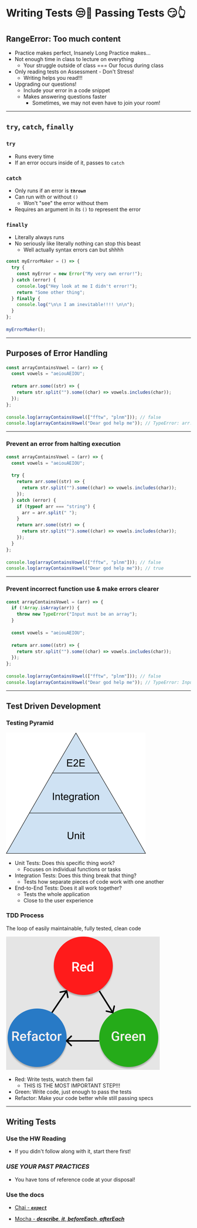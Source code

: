 # Writing Tests 😒🫸 Passing Tests 😏👆

## RangeError: Too much content

- Practice makes perfect, Insanely Long Practice makes...
- Not enough time in class to lecture on everything
  - Your struggle outside of class === Our focus during class
- Only reading tests on Assessment - Don't Stress!
  - Writing helps you read!!!
- Upgrading our questions!
  - Include your error in a code snippet
  - Makes answering questions faster
    - Sometimes, we may not even have to join your room!

---

## `try`, `catch`, `finally`

### `try`

- Runs every time
- If an error occurs inside of it, passes to `catch`

### `catch`

- Only runs if an error is **_`thrown`_**
- Can run with or without `()`
  - Won't "see" the error without them
- Requires an argument in its `()` to represent the error

### `finally`

- Literally always runs
- No seriously like literally nothing can stop this beast
  - Well actually syntax errors can but shhhh

```js
const myErrorMaker = () => {
  try {
    const myError = new Error("My very own error!");
  } catch (error) {
    console.log("Hey look at me I didn't error!");
    return "Some other thing";
  } finally {
    console.log("\n\n I am inevitable!!!! \n\n");
  }
};

myErrorMaker();
```

---

## Purposes of Error Handling

```js
const arrayContainsVowel = (arr) => {
  const vowels = "aeiouAEIOU";

  return arr.some((str) => {
    return str.split("").some((char) => vowels.includes(char));
  });
};

console.log(arrayContainsVowel(["fftw", "plnm"])); // false
console.log(arrayContainsVowel("Dear god help me")); // TypeError: arr.some is not a function
```

---

### Prevent an error from halting execution

```js
const arrayContainsVowel = (arr) => {
  const vowels = "aeiouAEIOU";

  try {
    return arr.some((str) => {
      return str.split("").some((char) => vowels.includes(char));
    });
  } catch (error) {
    if (typeof arr === "string") {
      arr = arr.split(" ");
    }
    return arr.some((str) => {
      return str.split("").some((char) => vowels.includes(char));
    });
  }
};

console.log(arrayContainsVowel(["fftw", "plnm"])); // false
console.log(arrayContainsVowel("Dear god help me")); // true
```

---

### Prevent incorrect function use & make errors clearer

```js
const arrayContainsVowel = (arr) => {
  if (!Array.isArray(arr)) {
    throw new TypeError("Input must be an array");
  }

  const vowels = "aeiouAEIOU";

  return arr.some((str) => {
    return str.split("").some((char) => vowels.includes(char));
  });
};

console.log(arrayContainsVowel(["fftw", "plnm"])); // false
console.log(arrayContainsVowel("Dear god help me")); // TypeError: Input must be an array
```

---

## Test Driven Development

### Testing Pyramid

![testing_pyramid](./testing_pyramid.png)

- Unit Tests: Does this specific thing work?
  - Focuses on individual functions or tasks
- Integration Tests: Does this thing break that thing?
  - Tests how separate pieces of code work with one another
- End-to-End Tests: Does it all work together?
  - Tests the whole application
  - Close to the user experience

### TDD Process

The loop of
easily maintainable, fully tested, clean code

![tdd](./tdd.png)

- Red: Write tests, watch them fail
  - THIS IS THE MOST IMPORTANT STEP!!!
- Green: Write code, just enough to pass the tests
- Refactor: Make your code better while still passing specs

---

## Writing Tests

### Use the HW Reading

- If you didn't follow along with it, start there first!

### **_USE YOUR PAST PRACTICES_**

- You have tons of reference code at your disposal!

### **Use the docs**

- [Chai - **_`expect`_**](https://www.chaijs.com/api/bdd/)

- [Mocha - **_describe_**, **_it_**, **_beforeEach_**, **_afterEach_**](https://mochajs.org/)
